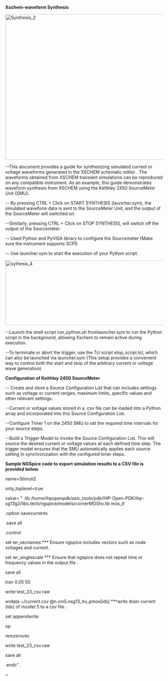**Xschem-waveform Synthesis**

<img width="654" height="465" alt="Synthesis_2" src="https://github.com/user-attachments/assets/0f8eaba1-3ad6-49a5-ab60-88a747e5f2dd" />


--This document provides a guide for synthesizing simulated current or voltage waveforms generated in the XSCHEM schematic editor . The waveforms obtained from XSCHEM transient simulations can be reproduced on any compatible instrument. As an example, this guide demonstrates waveform synthesis from XSCHEM using the Keithley 2450 SourceMeter Unit (SMU).

-- By pressing CTRL + Click on START SYNTHESIS (launcher.sym), the simulated waveform data is sent to the SourceMeter Unit, and the output of the SourceMeter will switched on.

--Similarly, pressing CTRL + Click on STOP SYNTHESIS, will switch off the output of the Sourcemeter.

-- Used Python and PyVISA library to configure the Sourcemeter (Make sure the instrument supports SCPI)

-- Use launcher.sym to start the execution of your Python script.

<img width="687" height="207" alt="sythesis_4" src="https://github.com/user-attachments/assets/7554857a-9dd7-41ce-ae32-becdf3af411f" />

--Launch the shell script run_python.sh fromlauncher.sym to run the Python script in the background, allowing Xschem to remain active during execution. 

--To terminate or abort the trigger, use the Tcl script stop_script.tcl, which can also be launched via launcher.sym (This setup provides a convenient way to control both the start and stop of the arbitrary current or voltage wave
generation)

**Configuration of Keithley 2450 SourceMeter**

-- Create and store a Source Configuration List that can includes settings such as voltage or current ranges,
maximum limits, specific values and other relevant settings.

--Current or voltage values stored in a .csv file can be
loaded into a Python array and incorporated into this Source Configuration List.

--Configure Timer 1 on the 2450 SMU to set the required time intervals for your source steps.

--Build a Trigger Model to invoke the Source Configuration List. This will source the desired current or
voltage values at each defined time step. The trigger model ensures that the SMU automatically applies each
source setting in synchronization with the configured timer steps.

**Sample NGSpice code to export simulation results to a CSV file is provided below**.

name=Stimuli2

only_toplevel=true

value=
"
.lib /home/ihpopenpdk/asic_tools/pdk/IHP-Open-PDK/ihp-sg13g2/libs.tech/ngspice/models/cornerMOShv.lib mos_tt

.option savecurrents

.save all

.control

set wr_vecnames *** Ensure ngspice includes vectors such as node voltages and current.

set wr_singlescale *** Ensure that ngspice does not repeat time or frequency values in the output file .

save all

tran 0.05 50

write test_23_csv.raw

wrdata ~/current.csv @n.xm5.nsg13_hv_pmos[ids] ***write drain current (ids) of mosfet 5 to a csv file.

set appendwrite

op

remzerovec

write test_23_csv.raw

save all

.endc”
.

~ 
